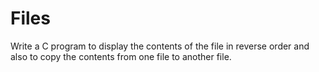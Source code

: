 # Files
Write a C program to display the contents of the file in reverse order and also to copy the contents from one file to another file.
